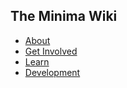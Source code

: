 ## The Minima Wiki

+ [About](./about/index.md)
+ [Get Involved](./getInvolved/index.md)
+ [Learn](./learn/index.md)
+ [Development](./development/index.md)
